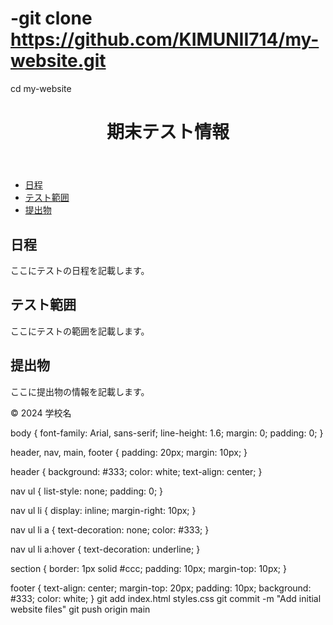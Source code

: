 # -git clone https://github.com/KIMUNII714/my-website.git
cd my-website
<!DOCTYPE html>
<html lang="ja">
<head>
    <meta charset="UTF-8">
    <meta name="viewport" content="width=device-width, initial-scale=1.0">
    <title>期末テスト情報</title>
    <link rel="stylesheet" href="styles.css">
</head>
<body>
    <header>
        <h1>期末テスト情報</h1>
    </header>
    <nav>
        <ul>
            <li><a href="#schedule">日程</a></li>
            <li><a href="#content">テスト範囲</a></li>
            <li><a href="#assignments">提出物</a></li>
        </ul>
    </nav>
    <main>
        <section id="schedule">
            <h2>日程</h2>
            <p>ここにテストの日程を記載します。</p>
        </section>
        <section id="content">
            <h2>テスト範囲</h2>
            <p>ここにテストの範囲を記載します。</p>
        </section>
        <section id="assignments">
            <h2>提出物</h2>
            <p>ここに提出物の情報を記載します。</p>
        </section>
    </main>
    <footer>
        <p>&copy; 2024 学校名</p>
    </footer>
</body>
</html>
body {
    font-family: Arial, sans-serif;
    line-height: 1.6;
    margin: 0;
    padding: 0;
}

header, nav, main, footer {
    padding: 20px;
    margin: 10px;
}

header {
    background: #333;
    color: white;
    text-align: center;
}

nav ul {
    list-style: none;
    padding: 0;
}

nav ul li {
    display: inline;
    margin-right: 10px;
}

nav ul li a {
    text-decoration: none;
    color: #333;
}

nav ul li a:hover {
    text-decoration: underline;
}

section {
    border: 1px solid #ccc;
    padding: 10px;
    margin-top: 10px;
}

footer {
    text-align: center;
    margin-top: 20px;
    padding: 10px;
    background: #333;
    color: white;
}
git add index.html styles.css
git commit -m "Add initial website files"
git push origin main
